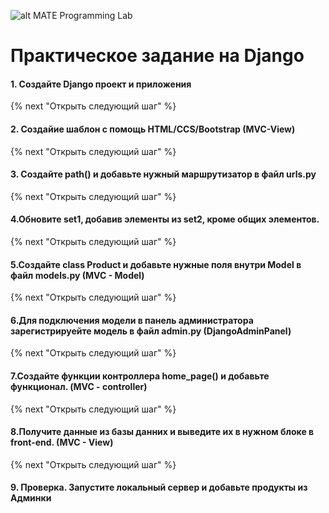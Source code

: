 ![alt MATE Programming Lab](https://github.com/MATE-Programming/Lab_logos/blob/main/lab_14.svg?raw=true)
# Практическое задание на Django

#### 1. Создайте Django проект и приложения


{% next "Открыть следующий шаг" %}
#### 2. Создайие шаблон с помощь HTML/CCS/Bootstrap (MVC-View)
                    
{% next "Открыть следующий шаг"  %}
#### 3. Cоздайте path() и добавьте нужный маршрутизатор в файл urls.py 

{% next "Открыть следующий шаг" %}
#### 4.Обновите set1, добавив элементы из set2, кроме общих элементов.

{% next "Открыть следующий шаг" %}
#### 5.Создайте class Product и добавьте нужные поля внутри Model в файл models.py (MVC - Model)

{% next "Открыть следующий шаг" %}
#### 6.Для подключения модели в панель администратора зарегистрируейте модель в файл admin.py (DjangoAdminPanel)

{% next "Открыть следующий шаг" %}
#### 7.Cоздайте функции контроллера home_page() и добавьте функционал. (MVC - controller)

{% next "Открыть следующий шаг" %}
#### 8.Получите данные из базы данних и выведите их в нужном блоке в front-end.  (MVC - View)


{% next "Открыть следующий шаг" %}
#### 9. Проверка. Запустите локальный сервер и добавьте продукты из Админки 





